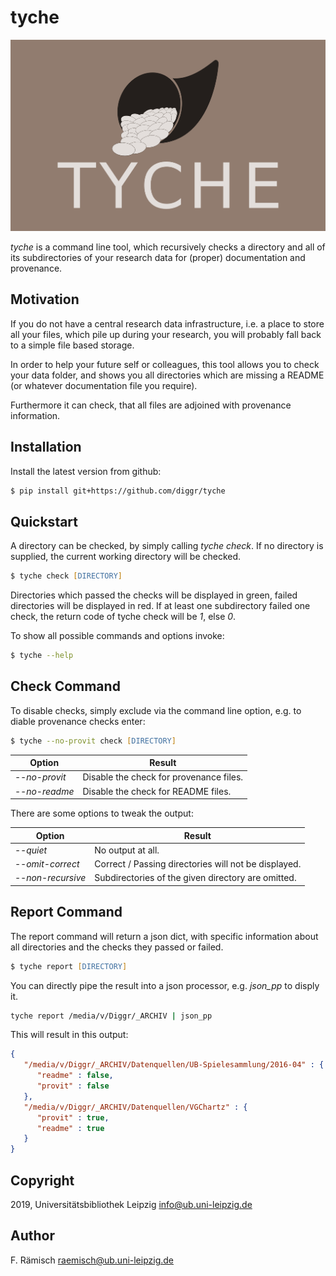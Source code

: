 # tyche

![tyche logo](assets/tyche.png?raw=true "tyche")

*tyche* is a command line tool, which recursively checks a directory and all
of its subdirectories of your research data for (proper) documentation and 
provenance. 

## Motivation

If you do not have a central research data infrastructure, i.e. a place to 
store all your files, which pile up during your research, you will probably
fall back to a simple file based storage. 

In order to help your future self or colleagues, this tool allows you to 
check your data folder, and shows you all directories which are missing a 
README (or whatever documentation file you require). 

Furthermore it can check, that all files are adjoined with provenance 
information. 

## Installation

Install the latest version from github:
```zsh
$ pip install git+https://github.com/diggr/tyche
```

## Quickstart

A directory can be checked, by simply calling *tyche check*. If no directory
is supplied, the current working directory will be checked. 

```zsh
$ tyche check [DIRECTORY]
```

Directories which passed the checks will be displayed in green, failed 
directories will be displayed in red. If at least one subdirectory failed
one check, the return code of tyche check will be *1*, else *0*.

To show all possible commands and options invoke:

```zsh
$ tyche --help
```

## Check Command

To disable checks, simply exclude via the command line option, e.g. to diable 
provenance checks enter: 

```zsh
$ tyche --no-provit check [DIRECTORY]
```

Option | Result
------ | ------
*--no-provit* | Disable the check for provenance files.
*--no-readme* | Disable the check for README files.

There are some options to tweak the output:

Option | Result
------ | ------
*--quiet* | No output at all. 
*--omit-correct* | Correct / Passing directories will not be displayed.
*--non-recursive* | Subdirectories of the given directory are omitted. 

## Report Command

The report command will return a json dict, with specific information
about all directories and the checks they passed or failed. 

```zsh
$ tyche report [DIRECTORY]
```

You can directly pipe the result into a json processor, e.g. *json\_pp* to 
disply it.

```zsh
tyche report /media/v/Diggr/_ARCHIV | json_pp
```

This will result in this output:

```json
{
   "/media/v/Diggr/_ARCHIV/Datenquellen/UB-Spielesammlung/2016-04" : {
      "readme" : false,
      "provit" : false
   },
   "/media/v/Diggr/_ARCHIV/Datenquellen/VGChartz" : {
      "provit" : true,
      "readme" : true
   }
}
```

## Copyright

2019, Universitätsbibliothek Leipzig <info@ub.uni-leipzig.de>

## Author

F. Rämisch <raemisch@ub.uni-leipzig.de>



